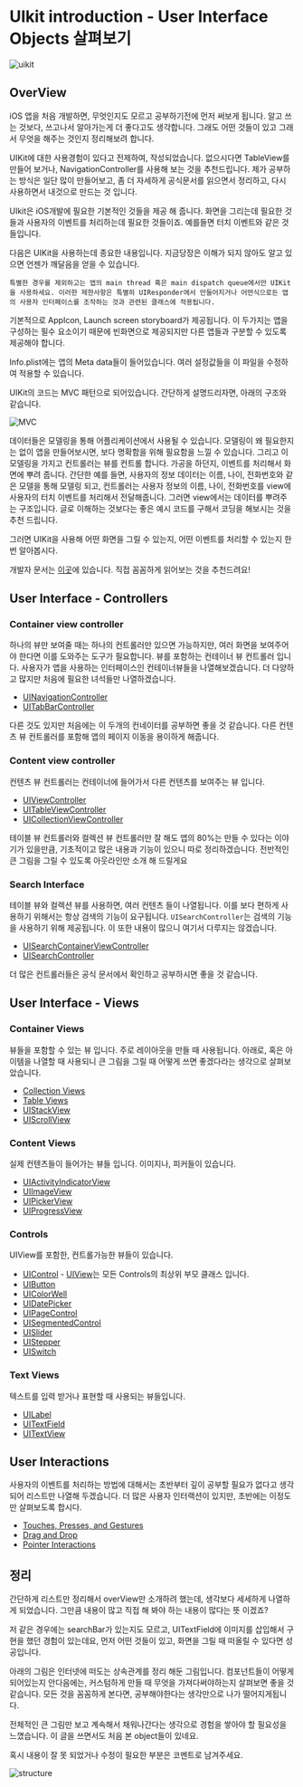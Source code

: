 # UIkit introduction - User Interface Objects 살펴보기
![uikit](https://devimages-cdn.apple.com/wwdc-services/articles/images/7543212D-6CBF-496C-A20E-D04E99C3A1DB/2048.jpeg)
## OverView
iOS 앱을 처음 개발하면, 무엇인지도 모르고 공부하기전에 먼저 써보게 됩니다. 알고 쓰는 것보다, 쓰고나서 알아가는게 더 좋다고도 생각합니다. 그래도 어떤 것들이 있고 그래서 무엇을 해주는 것인지 정리해보려 합니다.

UIKit에 대한 사용경험이 있다고 전제하여, 작성되었습니다. 없으시다면 TableView를 만들어 보거나, NavigationController를 사용해 보는 것을 추천드립니다.
제가 공부하는 방식은 일단 많이 만들어보고, 좀 더 자세하게 공식문서를 읽으면서 정리하고, 다시 사용하면서 내것으로 만드는 것 입니다.

UIkit은 iOS개발에 필요한 기본적인 것들을 제공 해 줍니다. 화면을 그리는데 필요한 것들과 사용자의 이벤트를 처리하는데 필요한 것들이죠. 예를들면 터치 이벤트와 같은 것들입니다.

다음은 UIKit을 사용하는데 종요한 내용입니다. 지금당장은 이해가 되지 않아도 알고 있으면 언젠가 깨달음을 얻을 수 있습니다.
```
특별한 경우를 제외하고는 앱의 main thread 혹은 main dispatch queue에서만 UIKit을 사용하세요. 이러한 제한사항은 특별히 UIResponder에서 만들어지거나 어떤식으로든 앱의 사용자 인터페이스를 조작하는 것과 관련된 클래스에 적용됩니다.
```

기본적으로 AppIcon, Launch screen storyboard가 제공됩니다. 이 두가지는 앱을 구성하는 필수 요소이기 때문에 빈화면으로 제공되지만 다른 앱들과 구분할 수 있도록 제공해야 합니다.

Info.plist에는 앱의 Meta data들이 들어있습니다. 여러 설정값들을 이 파일을 수정하여 적용할 수 있습니다.

UIKit의 코드는 MVC 패턴으로 되어있습니다. 간단하게 설명드리자면, 아래의 구조와 같습니다.

![MVC](https://docs-assets.developer.apple.com/published/4e7c26b6ad/ff7aa08f-4857-44ce-88d5-7dacbef84509.png)

데이터들은 모델링을 통해 어플리케이션에서 사용될 수 있습니다. 모델링이 왜 필요한지는 없이 앱을 만들어보시면, 보다 명확함을 위해 필요함을 느낄 수 있습니다. 그리고 이 모델링을 가지고 컨트롤러는 뷰를 컨트롤 합니다. 가공을 하던지, 이벤트를 처리해서 화면에 뿌려 줍니다. 간단한 예를 들면, 사용자의 정보 데이터는 이름, 나이, 전화번호와 같은 모델을 통해 모델링 되고, 컨트롤러는 사용자 정보의 이름, 나이, 전화번호를 view에 사용자의 터치 이벤트를 처리해서 전달해줍니다. 그러면 view에서는 데이터를 뿌려주는 구조입니다. 글로 이해하는 것보다는 좋은 예시 코드를 구해서 코딩을 해보시는 것을 추천 드립니다.

그러면 UIKit을 사용해 어떤 화면을 그릴 수 있는지, 어떤 이벤트를 처리할 수 있는지 한 번 알아봅시다.

개발자 문서는 [이곳](https://developer.apple.com/documentation/uikit)에 있습니다. 직접 꼼꼼하게 읽어보는 것을 추천드려요!

## User Interface - Controllers

### Container view controller
하나의 뷰만 보여줄 때는 하나의 컨트롤러만 있으면 가능하지만, 여러 화면을 보여주어야 한다면 이를 도와주는 도구가 필요합니다. 뷰를 포함하는 컨테이너 뷰 컨트롤러 입니다. 사용자가 앱을 사용하는 인터페이스인 컨테이너뷰들을 나열해보겠습니다. 더 다양하고 많지만 처음에 필요한 녀석들만 나열하겠습니다.

- [UINavigationController](https://developer.apple.com/documentation/uikit/uinavigationcontroller)
- [UITabBarController](https://developer.apple.com/documentation/uikit/uitabbarcontroller)

다른 것도 있지만 처음에는 이 두개의 컨네이터를 공부하면 좋을 것 같습니다. 다른 컨텐츠 뷰 컨트롤러를 포함해 앱의 페이지 이동을 용이하게 해줍니다.


### Content view controller
컨텐츠 뷰 컨트롤러는 컨테이너에 들어가서 다른 컨텐츠를 보여주는 뷰 입니다.
- [UIViewController](https://developer.apple.com/documentation/uikit/uiviewcontroller)
- [UITableViewController](https://developer.apple.com/documentation/uikit/uitableviewcontroller)
- [UICollectionViewController](https://developer.apple.com/documentation/uikit/uicollectionviewcontroller)

테이블 뷰 컨트롤러와 컬렉션 뷰 컨트롤러만 잘 해도 앱의 80%는 만들 수 있다는 이야기가 있을만큼, 기초적이고 많은 내용과 기능이 있으니 따로 정리하겠습니다. 전반적인 큰 그림을 그릴 수 있도록 아웃라인만 소개 해 드릴게요


### Search Interface
테이블 뷰와 컬렉션 뷰를 사용하면, 여러 컨텐츠 들이 나열됩니다. 이를 보다 편하게 사용하기 위해서는 항상 검색의 기능이 요구됩니다.
`UISearchController`는 검색의 기능을 사용하기 위해 제공됩니다. 이 또한 내용이 많으니 여기서 다루지는 않겠습니다.
- [UISearchContainerViewController](https://developer.apple.com/documentation/uikit/uisearchcontainerviewcontroller)
- [UISearchController](https://developer.apple.com/documentation/uikit/uisearchcontroller)

더 많은 컨트롤러들은 공식 문서에서 확인하고 공부하시면 좋을 것 같습니다.

## User Interface - Views

### Container Views
뷰들을 포함할 수 있는 뷰 입니다. 주로 레이아웃을 만들 때 사용됩니다. 아래로, 혹은 아이템을 나열할 때 사용되니 큰 그림을 그릴 때 어떻게 쓰면 좋겠다라는 생각으로 살펴보았습니다.

- [Collection Views](https://developer.apple.com/documentation/uikit/views_and_controls/collection_views)
- [Table Views](https://developer.apple.com/documentation/uikit/views_and_controls/table_views)
- [UIStackView](https://developer.apple.com/documentation/uikit/uistackview)
- [UIScrollView](https://developer.apple.com/documentation/uikit/uiscrollview)

### Content Views
실제 컨텐츠들이 들어가는 뷰들 입니다. 이미지나, 피커들이 있습니다.
- [UIActivityIndicatorView](https://developer.apple.com/documentation/uikit/uiactivityindicatorview)
- [UIImageView](https://developer.apple.com/documentation/uikit/uiimageview)
- [UIPickerView](https://developer.apple.com/documentation/uikit/uipickerview)
- [UIProgressView](https://developer.apple.com/documentation/uikit/uiprogressview)

### Controls
UIView를 포함한, 컨트롤가능한 뷰들이 있습니다.
- [UIControl](https://developer.apple.com/documentation/uikit/uicontrol) - [UIView](https://developer.apple.com/documentation/uikit/uiview)는 모든 Controls의 최상위 부모 클래스 입니다.
- [UIButton](https://developer.apple.com/documentation/uikit/uibutton)
- [UIColorWell](https://developer.apple.com/documentation/uikit/uicolorwell)
- [UIDatePicker](https://developer.apple.com/documentation/uikit/uidatepicker)
- [UIPageControl](https://developer.apple.com/documentation/uikit/uipagecontrol)
- [UISegmentedControl](https://developer.apple.com/documentation/uikit/uisegmentedcontrol)
- [UISlider](https://developer.apple.com/documentation/uikit/uislider)
- [UIStepper](https://developer.apple.com/documentation/uikit/uistepper)
- [UISwitch](https://developer.apple.com/documentation/uikit/uiswitch)

### Text Views
텍스트를 입력 받거나 표현할 때 사용되는 뷰들입니다.
- [UILabel](https://developer.apple.com/documentation/uikit/uilabel)
- [UITextField](https://developer.apple.com/documentation/uikit/uitextfield)
- [UITextView](https://developer.apple.com/documentation/uikit/uitextview)

## User Interactions
사용자의 이벤트를 처리하는 방법에 대해서는 초반부터 깊이 공부할 필요가 없다고 생각되어 리스트만 나열해 두겠습니다. 더 많은 사용자 인터랙션이 있지만, 초반에는 이정도만 살펴보도록 합시다.

- [Touches, Presses, and Gestures](https://developer.apple.com/documentation/uikit/touches_presses_and_gestures)
- [Drag and Drop](https://developer.apple.com/documentation/uikit/drag_and_drop)
- [Pointer Interactions](https://developer.apple.com/documentation/uikit/pointer_interactions)


## 정리

간단하게 리스트만 정리해서 overView만 소개하려 했는데, 생각보다 세세하게 나열하게 되었습니다. 그만큼 내용이 많고 직접 해 봐야 하는 내용이 많다는 뜻 이겠죠?

저 같은 경우에는 searchBar가 있는지도 모르고, UITextField에 이미지를 삽입해서 구현을 했던 경험이 있는데요, 먼저 어떤 것들이 있고, 화면을 그릴 때 떠올릴 수 있다면 성공입니다.

아래의 그림은 인터넷에 떠도는 상속관계를 정리 해둔 그림입니다. 컴포넌트들이 어떻게 되어있는지 안다음에는, 커스텀하게 만들 때 무엇을 가져다써야하는지 살펴보면 좋을 것 같습니다.
모든 것을 꼼꼼하게 본다면, 공부해야한다는 생각만으로 나가 떨어지게됩니다.

전체적인 큰 그림만 보고 계속해서 채워나간다는 생각으로 경험을 쌓아야 할 필요성을 느꼈습니다. 이 글을 쓰면서도 처음 본 object들이 있네요.

혹시 내용이 잘 못 되었거나 수정이 필요한 부분은 코멘트로 남겨주세요.

![structure](https://img1.daumcdn.net/thumb/R1280x0/?scode=mtistory2&fname=https%3A%2F%2Fblog.kakaocdn.net%2Fdn%2F4aEas%2Fbtqz7o0Dt9c%2FyZUlQFSpNeiVWmx6RMyoq1%2Fimg.jpg)
